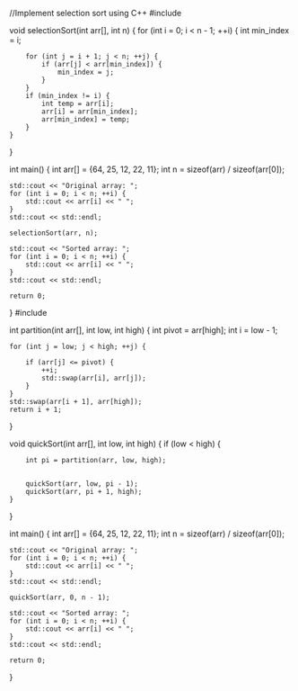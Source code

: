 //Implement selection sort using C++
#include <iostream>

void selectionSort(int arr[], int n) {
    for (int i = 0; i < n - 1; ++i) {
        int min_index = i;

        for (int j = i + 1; j < n; ++j) {
            if (arr[j] < arr[min_index]) {
                min_index = j;
            }
        }
        if (min_index != i) {
            int temp = arr[i];
            arr[i] = arr[min_index];
            arr[min_index] = temp;
        }
    }
}

int main() {
    int arr[] = {64, 25, 12, 22, 11};
    int n = sizeof(arr) / sizeof(arr[0]);

    std::cout << "Original array: ";
    for (int i = 0; i < n; ++i) {
        std::cout << arr[i] << " ";
    }
    std::cout << std::endl;

    selectionSort(arr, n);

    std::cout << "Sorted array: ";
    for (int i = 0; i < n; ++i) {
        std::cout << arr[i] << " ";
    }
    std::cout << std::endl;

    return 0;
}
#include <iostream>

int partition(int arr[], int low, int high) {
    int pivot = arr[high];
    int i = low - 1;

    for (int j = low; j < high; ++j) {

        if (arr[j] <= pivot) {
            ++i;
            std::swap(arr[i], arr[j]);
        }
    }
    std::swap(arr[i + 1], arr[high]);
    return i + 1;
}


void quickSort(int arr[], int low, int high) {
    if (low < high) {

        int pi = partition(arr, low, high);


        quickSort(arr, low, pi - 1);
        quickSort(arr, pi + 1, high);
    }
}

int main() {
    int arr[] = {64, 25, 12, 22, 11};
    int n = sizeof(arr) / sizeof(arr[0]);

    std::cout << "Original array: ";
    for (int i = 0; i < n; ++i) {
        std::cout << arr[i] << " ";
    }
    std::cout << std::endl;

    quickSort(arr, 0, n - 1);

    std::cout << "Sorted array: ";
    for (int i = 0; i < n; ++i) {
        std::cout << arr[i] << " ";
    }
    std::cout << std::endl;

    return 0;
}

